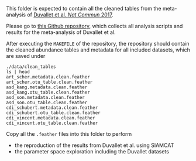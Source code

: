 This folder is expected to contain all the cleaned tables from the
meta-analysis of
[Duvallet et al. _Nat Commun_ 2017](https://www.ncbi.nlm.nih.gov/pubmed/29209090).

Please go to
[this Github repository](https://github.com/cduvallet/microbiomeHD),
which collects all analysis scripts and results for the meta-analysis of
Duvallet et al.

After executing the `MAKEFILE` of the repository, the repository should contain
the cleaned abundance tables and metadata for all included datasets, which are
saved under
```
./data/clean_tables
ls | head
art_scher.metadata.clean.feather
art_scher.otu_table.clean.feather
asd_kang.metadata.clean.feather
asd_kang.otu_table.clean.feather
asd_son.metadata.clean.feather
asd_son.otu_table.clean.feather
cdi_schubert.metadata.clean.feather
cdi_schubert.otu_table.clean.feather
cdi_vincent.metadata.clean.feather
cdi_vincent.otu_table.clean.feather
```

Copy all the `.feather` files into this folder to perform
* the reproduction of the results from Duvallet et al. using SIAMCAT
* the parameter space exploration including the Duvallet datasets
